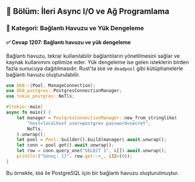 ## 📘 Bölüm: İleri Async I/O ve Ağ Programlama  
### 🔹 Kategori: Bağlantı Havuzu ve Yük Dengeleme  
#### ✅ Cevap 1207: Bağlantı havuzu ve yük dengeleme

Bağlantı havuzu, tekrar kullanılabilir bağlantıların yönetilmesini sağlar ve kaynak kullanımını optimize eder. Yük dengeleme ise gelen isteklerin birden fazla sunucuya dağıtılmasıdır. Rust'ta `bb8` ve `deadpool` gibi kütüphanelerle bağlantı havuzu oluşturulabilir.

```rust
use bb8::{Pool, ManageConnection};
use bb8_postgres::PostgresConnectionManager;
use tokio_postgres::NoTls;

#[tokio::main]
async fn main() {
    let manager = PostgresConnectionManager::new_from_stringlike(
        "host=localhost user=postgres password=secret",
        NoTls,
    ).unwrap();
    let pool = Pool::builder().build(manager).await.unwrap();
    let conn = pool.get().await.unwrap();
    let row = conn.query_one("SELECT 1", &[]).await.unwrap();
    println!("Sonuç: {}", row.get::<_, i32>(0));
}
```

Bu örnekte, `bb8` ile PostgreSQL için bir bağlantı havuzu oluşturulmuştur.
